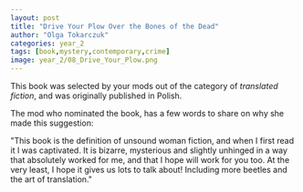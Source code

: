 ```yaml
---
layout: post
title: "Drive Your Plow Over the Bones of the Dead"
author: "Olga Tokarczuk"
categories: year_2
tags: [book,mystery,contemporary,crime]
image: year_2/08_Drive_Your_Plow.png
---
```


This book was selected by your mods out of the category of _translated fiction_, and was originally published in Polish.

The mod who nominated the book, has a few words to share on why she made this suggestion: 

"This book is the definition of unsound woman fiction, and when I first read it I was captivated. It is bizarre, mysterious and slightly unhinged in a way that absolutely worked for me, and that I hope will work for you too. At the very least, I hope it gives us lots to talk about! Including more beetles and the art of translation."
